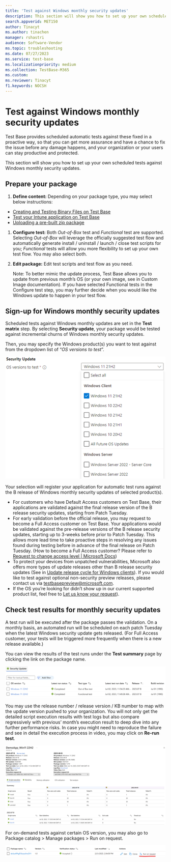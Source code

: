 ```yaml
---
title: 'Test against Windows monthly security updates'
description: This section will show you how to set up your own scheduled tests against Windows monthly security updates
search.appverid: MET150
author: Tinacyt
ms.author: tinachen
manager: rshastri
audience: Software-Vendor
ms.topic: troubleshooting
ms.date: 07/27/2023
ms.service: test-base
ms.localizationpriority: medium
ms.collection: TestBase-M365
ms.custom:
ms.reviewer: Tinacyt
f1.keywords: NOCSH
---
```


# Test against Windows monthly security updates

Test Base provides scheduled automatic tests against these fixed in a proactive way, so that you can get more assurance and have a chance to fix the issue before any damage happens, and your organization or your users can stay productive and protected.

This section will show you how to set up your own scheduled tests against Windows monthly security updates.

## Prepare your package

1.  **Define content:** Depending on your package type, you may select below instructions:
-   [Creating and Testing Binary Files on Test Base](https://learn.microsoft.com/microsoft-365/test-base/testapplication?view=o365-worldwide)
-   [Test your Intune application on Test Base](https://learn.microsoft.com/microsoft-365/test-base/testintuneapplication?view=o365-worldwide)
-   [Uploading a pre-built zip package](https://learn.microsoft.com/microsoft-365/test-base/uploadapplication?view=o365-worldwide)
1.  **Configure test:** Both *Out-of-Box* test and *Functional* test are supported. Selecting *Out-of-Box* will leverage the officially suggested test flow and automatically generate install / uninstall / launch / close test scripts for you; *Functional* tests will allow you more flexibility to set up your own test flow. You may also select both.
2.  **Edit package:** Edit test scripts and test flow as you need.

    Note: To better mimic the update process, Test Base allows you to update from previous month’s OS (or your own image, see in Custom Image documentation). If you have selected Functional tests in the Configure test step, you may further decide when you would like the Windows update to happen in your test flow.

## Sign-up for Windows monthly security updates

Scheduled tests against Windows monthly updates are set in the **Test matrix** step. By selecting **Security update**, your package would be tested against incremental churns of Windows monthly security updates.

Then, you may specify the Windows product(s) you want to test against from the dropdown list of “*OS versions to test*”.

![Graphical user interface, application Description automatically generated](Media/validate-monthly-security-updates-1.png)

Your selection will register your application for automatic test runs against the B release of Windows monthly security updates of selected product(s).

-   For customers who have Default Access customers on Test Base, their applications are validated against the final release version of the B release security updates, starting from Patch Tuesday.
-   For early validation before the official release, you may request to become a Full Access customer on Test Base. Your applications would be validated against the pre-release versions of the B release security updates, starting up to 3-weeks before prior to Patch Tuesday. This allows more lead time to take proactive steps in resolving any issues found during testing before in advance of the final release on Patch Tuesday. (How to become a Full Access customer? Please refer to [Request to change access level \| Microsoft Docs](https://learn.microsoft.com/microsoft-365/test-base/accesslevel?view=o365-worldwide))
-   To protect your devices from unpatched vulnerabilities, Microsoft also offers more types of update releases other than B release security updates (See in [Update release cycle for Windows clients](https://learn.microsoft.com/windows/deployment/update/release-cycle)). If you would like to test against optional non-security preview releases, please contact us via [testbasepreview@microsoft.com](mailto:testbasepreview@microsoft.com).
-   If the OS you’re looking for didn’t show up in our current supported product list, feel free to [Let us know your request](https://forms.office.com/r/ZeGihXBXHk)).

## Check test results for monthly security updates

A test run will be executed after the package passes the validation. On a monthly basis, an automated run will be scheduled on each patch Tuesday when the latest Windows security update gets released. (For Full Access customer, your tests will be triggered more frequently when there is a new release available.)

You can view the results of the test runs under the **Test summary** page by clicking the link on the package name.

![A close-up of a computer screen Description automatically generated](Media/validate-monthly-security-updates-2.png)

You may use the release number / release version / KB number to map with the update version pushed to your organization. You will not only get the detailed script execution results with test logs but also compare regressively with previous’ month’s execution result to deep dive into any further performance risks. In case you might need to reproduce the failure and see in detail the execution process in video, you may click on **Re-run test**.

![A screenshot of a computer Description automatically generated](Media/validate-monthly-security-updates-3.png)

For on-demand tests against certain OS version, you may also go to Package catalog \> Manage packages \> Run on request.

![A screenshot of Run on request button on Package catalog > Manage packages page](Media/validate-monthly-security-updates-4.png)
